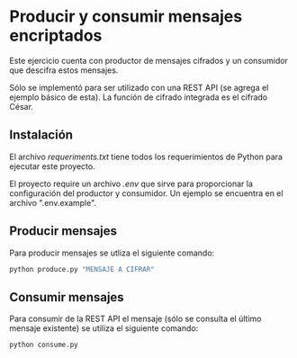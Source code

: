 # Producir y consumir mensajes encriptados
Este ejercicio cuenta con productor de mensajes cifrados y un consumidor que descifra estos mensajes.

Sólo se implementó para ser utilizado con una REST API (se agrega el ejemplo básico de esta). La función de cifrado integrada es el cifrado César.

## Instalación
El archivo *requeriments.txt* tiene todos los requerimientos de Python para ejecutar este proyecto.

El proyecto require un archivo *.env* que sirve para proporcionar la configuración del productor y consumidor. Un ejemplo se encuentra en el archivo ".env.example".

## Producir mensajes
Para producir mensajes se utliza el siguiente comando:
```bash
python produce.py "MENSAJE A CIFRAR"
```

## Consumir mensajes
Para consumir de la REST API el mensaje (sólo se consulta el último mensaje existente) se utiliza el siguiente comando:
```bash
python consume.py
```
